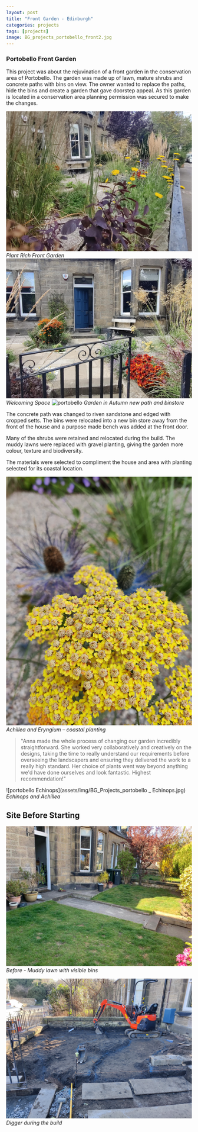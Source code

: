 ```yaml
---
layout: post
title: "Front Garden - Edinburgh"
categories: projects
tags: [projects]
image: BG_projects_portobello_front2.jpg
---
```

### Portobello Front Garden
This project was about the rejuvination of a front garden in the conservation area of Portobello. 
The garden was made up of lawn, mature shrubs and concrete paths with bins on view. The owner wanted to replace the paths, hide the bins and create a garden that gave doorstep appeal. As this garden is located in a conservation area planning permission was secured to make the changes. 

![portobello](assets/img/BG_Projects_portobello_front.jpg)
*Plant Rich Front Garden*
![portobello](assets/img/BG_projects_portobello_front3.jpg)
*Welcoming Space*
![portobello](/assets/img/porty6.jpg)
*Garden in Autumn new path and binstore*

The concrete path was changed to riven sandstone and edged with cropped setts. The bins were relocated into a new bin store away from the front of the house and a purpose made bench was added at the front door.
 
Many of the shrubs were retained and relocated during the build. The muddy lawns were replaced with gravel planting, giving the garden more colour, texture and biodiversity. 
 
The materials were selected to compliment the house and area with  planting selected for its coastal location. 

![portobello](/assets/img/porty3.jpg)*Achillea and Eryngium – coastal planting* 

>"Anna made the whole process of changing our garden incredibly straightforward. She worked very collaboratively and creatively on the designs, taking the time to really understand our requirements before overseeing the landscapers and ensuring they delivered the work to a really high standard. Her choice of plants went way beyond anything we'd have done ourselves and look fantastic. Highest recommendation!"
 
![portobello Echinops](assets/img/BG_Projects_portobello _ Echinops.jpg)
*Echinops and Achillea*

## Site Before Starting ##

![portobello](/assets/img/portybefore1.jpg)*Before - Muddy lawn with visible bins*

![portobello](/assets/img/portydigger.jpg)*Digger during the build*

